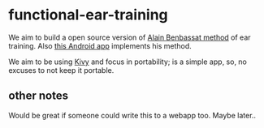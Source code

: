 # functional-ear-training

We aim to build a open source version of [Alain Benbassat method](http://www.miles.be/software) of ear training. Also [this Android app](https://play.google.com/store/apps/details?id=com.kaizen9.fet.android) implements his method.

We aim to be using [Kivy](https://kivy.org) and focus in portability; is a simple app, so, no excuses to not keep it portable.

## other notes

Would be great if someone could write this to a webapp too. Maybe later..
